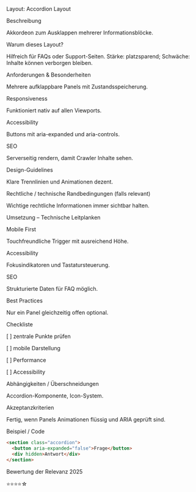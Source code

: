 Layout: Accordion Layout

Beschreibung

Akkordeon zum Ausklappen mehrerer Informationsblöcke.

Warum dieses Layout?

Hilfreich für FAQs oder Support-Seiten. Stärke: platzsparend; Schwäche: Inhalte können verborgen bleiben.

Anforderungen & Besonderheiten

Mehrere aufklappbare Panels mit Zustandsspeicherung.

Responsiveness

Funktioniert nativ auf allen Viewports.

Accessibility

Buttons mit aria-expanded und aria-controls.

SEO

Serverseitig rendern, damit Crawler Inhalte sehen.

Design-Guidelines

Klare Trennlinien und Animationen dezent.

Rechtliche / technische Randbedingungen (falls relevant)

Wichtige rechtliche Informationen immer sichtbar halten.

Umsetzung – Technische Leitplanken

Mobile First

Touchfreundliche Trigger mit ausreichend Höhe.

Accessibility

Fokusindikatoren und Tastatursteuerung.

SEO

Strukturierte Daten für FAQ möglich.

Best Practices

Nur ein Panel gleichzeitig offen optional.

Checkliste

[ ] zentrale Punkte prüfen

[ ] mobile Darstellung

[ ] Performance

[ ] Accessibility

Abhängigkeiten / Überschneidungen

Accordion-Komponente, Icon-System.

Akzeptanzkriterien

Fertig, wenn Panels Animationen flüssig und ARIA geprüft sind.

Beispiel / Code

```html
<section class="accordion">
  <button aria-expanded="false">Frage</button>
  <div hidden>Antwort</div>
</section>
```

Bewertung der Relevanz 2025

⭐⭐⭐⭐☆
